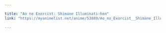 ```yaml
---

title: "Ao no Exorcist: Shimane Illuminati-hen"
link: "https://myanimelist.net/anime/53889/Ao_no_Exorcist__Shimane_Illuminati-hen"
  
---
```


